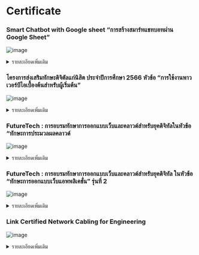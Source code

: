 # Certificate

### Smart Chatbot with Google sheet “การสร้างสมาร์ทแชทบอทผ่าน Google Sheet”
![image](https://github.com/user-attachments/assets/34184dbe-f2aa-4742-a020-d302ecf0580d)
<details>
 <summary>รายละเอียดเพิ่มเติม</summary>
  การอบรมครั้งนี้ทำให้ผมได้เรียนรู้การสร้าง BOT ใน Line โดยใช้ Google sheet สำหรับการเก็บข้อมูลคล้ายคลึงกับ json ที่เป็นรูปแบบการจัดเก็บข้อมูลแบบหนึ่งของเว็บไซค์ ซึ่งประโยชน์ของ BOT ตัวนี้คือสามารถแก้ไขข้อมูลได้ง่ายและสามารถตอบโต้ลูกค้าหรือคนที่สนใจสินค้าตลอดเวลาได้</details>
  
### โครงการส่งเสริมทักษะดิจิตัลแก่นิสิต ประจำปีการศึกษา 2566 หัวข้อ “การใช้งานพาวเวอร์บีไอเบื้องต้นสำหรับผู้เริ่มต้น”
![image](https://github.com/user-attachments/assets/7a5b28b3-091c-41fa-9929-d3f42fd611f7)
<details>
 <summary>รายละเอียดเพิ่มเติม</summary>
  การอบรมครั้งนี้ทำให้ผมได้เรียนรู้เครื่องมือในการสร้าง Dashboard นั่นก็คือ Power BI ซึ่งมีประโยชน์สำหรับการนำเสนอข้อมูลเพื่อให้เข้าใจง่าย เป็นระเบียบ และช่วยการตัดสินใจได้ดีขึ้น
</details>
  
### FutureTech : การอบรมทักษาการออกแบบเว็บและคลาวด์สำหรับยุคดิจิทัลในหัวข้อ “ทักษะการประมวลผลคลาวด์
![image](https://github.com/user-attachments/assets/4cd813c1-049c-4af9-9f1c-e6fe5b1695cd)
<details>
 <summary>รายละเอียดเพิ่มเติม</summary>
  การอบรมครั้งนี้ทำให้ผมเรียนรู้การใช้ API ของ OpenAI เพื่อสร้าง AI สำหรับการถามตอบทั่วไปโดยกำหนด prompt ทั่วไป
</details>
  
### FutureTech : การอบรมทักษาการออกแบบเว็บและคลาวด์สำหรับยุคดิจิทัล ในหัวข้อ “ทักษะการออกแบบเว็บแอพพลิเคชั่น” รุ่นที่ 2
![image](https://github.com/user-attachments/assets/205010d0-ccb0-49cb-9eb5-45b1e293ce04)
<details>
 <summary>รายละเอียดเพิ่มเติม</summary>
  การอบรมครั้งนี้ทำให้ผมเรียนรู้การแปลง figma ให้เป็น html เพื่อสะดวกสำหรับการสร้างเว็บไซค์
</details>

  
### Link Certified Network Cabling for Engineering
![image](https://github.com/user-attachments/assets/205010d0-ccb0-49cb-9eb5-45b1e293ce04)
<details>
 <summary>รายละเอียดเพิ่มเติม</summary>
  การอบรมครั้งนี้ทำให้ผมเรียนรู้การต่อหัวสาย LAN ทั้งตัวผู้และตัวเมีย
</details>
